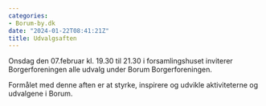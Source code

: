 ```yaml
---
categories:
- Borum-by.dk
date: "2024-01-22T08:41:21Z"
title: Udvalgsaften
---
```


Onsdag den 07.februar kl. 19.30 til 21.30 i forsamlingshuset inviterer Borgerforeningen alle udvalg under Borum Borgerforeningen.

Formålet med denne aften er at styrke, inspirere og udvikle aktiviteterne og udvalgene i Borum.